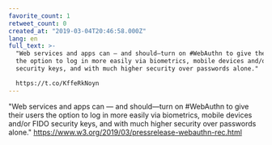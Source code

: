 ```yaml
---
favorite_count: 1
retweet_count: 0
created_at: "2019-03-04T20:46:58.000Z"
lang: en
full_text: >-
  "Web services and apps can — and should—turn on #WebAuthn to give their users
  the option to log in more easily via biometrics, mobile devices and/or FIDO
  security keys, and with much higher security over passwords alone."

  https://t.co/KffeRkNoyn
---
```


"Web services and apps can — and should—turn on #WebAuthn to give their users
the option to log in more easily via biometrics, mobile devices and/or FIDO
security keys, and with much higher security over passwords alone."
<https://www.w3.org/2019/03/pressrelease-webauthn-rec.html>

